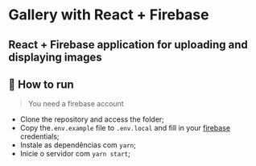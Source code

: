 # Gallery with React + Firebase

## React + Firebase application for uploading and displaying images


## 🚀 How to run

> You need a firebase account

- Clone the repository and access the folder;
- Copy the`.env.example` file to `.env.local` and fill in your [firebase](https://firebase.google.com/docs/storage/web/start) credentials;
- Instale as dependências com `yarn`;
- Inicie o servidor com `yarn start`;